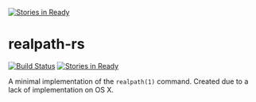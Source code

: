 [![Stories in Ready](https://badge.waffle.io/mcoffin/realpath-rs.png?label=ready&title=Ready)](https://waffle.io/mcoffin/realpath-rs)
# realpath-rs

[![Build Status](https://travis-ci.org/mcoffin/realpath-rs.svg?branch=master)](https://travis-ci.org/mcoffin/realpath-rs) [![Stories in Ready](https://badge.waffle.io/mcoffin/realpath-rs.png?label=ready&title=Ready)](https://waffle.io/mcoffin/realpath-rs)

A minimal implementation of the `realpath(1)` command. Created due to a lack of implementation on OS X.
